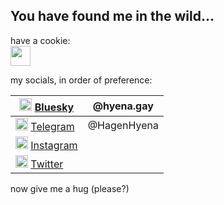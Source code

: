 ## You have found me in the wild...

have a cookie:  
<img src="https://upload.wikimedia.org/wikipedia/commons/0/03/Oxygen480-apps-preferences-web-browser-cookies.svg" width="32" />  

my socials, in order of preference:

| [<img src="https://upload.wikimedia.org/wikipedia/commons/7/7a/Bluesky_Logo.svg" width="20" />](https://bsky.app/profile/hyena.gay) [Bluesky](https://bsky.app/profile/hyena.gay) | @hyena.gay
| - | - |
| [<img src="https://upload.wikimedia.org/wikipedia/commons/8/82/Telegram_logo.svg" width="20" />](https://t.me/HagenHyena) [Telegram](https://t.me/HagenHyena) | @HagenHyena
| [<img src="https://upload.wikimedia.org/wikipedia/commons/9/95/Instagram_logo_2022.svg" width="20" />](https://www.instagram.com/hagenhyena) [Instagram](https://www.instagram.com/hagenhyena) |
| [<img src="https://upload.wikimedia.org/wikipedia/commons/c/cc/X_icon.svg" width="20" />](https://twitter.com/HagenHyena) [Twitter](https://twitter.com/HagenHyena) |

now give me a hug (please?)
